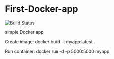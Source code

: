 # First-Docker-app

[![Build Status](https://travis-ci.org/MilosSimic/First-Docker-app.svg?branch=master)](https://travis-ci.org/MilosSimic/First-Docker-app)

simple Docker app

Create image:
docker build -t myapp:latest .

Run container:
docker run -d -p 5000:5000 myapp
